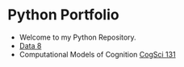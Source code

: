 # Python Portfolio
- Welcome to my Python Repository.
-  [Data 8](http://www.data8.org/) 
-  Computational Models of Cognition [CogSci 131](https://classes.berkeley.edu/content/2020-spring-cogsci-131-001-lec-001) 


